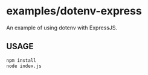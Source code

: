 # examples/dotenv-express

An example of using dotenv with ExpressJS.

## USAGE

```bash
npm install
node index.js
```


